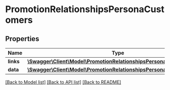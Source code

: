 # PromotionRelationshipsPersonaCustomers

## Properties
Name | Type | Description | Notes
------------ | ------------- | ------------- | -------------
**links** | [**\Swagger\Client\Model\PromotionRelationshipsPersonaCustomersLinks**](PromotionRelationshipsPersonaCustomersLinks.md) |  | [optional] 
**data** | [**\Swagger\Client\Model\PromotionRelationshipsPersonaCustomersData[]**](PromotionRelationshipsPersonaCustomersData.md) |  | [optional] 

[[Back to Model list]](../../README.md#documentation-for-models) [[Back to API list]](../../README.md#documentation-for-api-endpoints) [[Back to README]](../../README.md)

